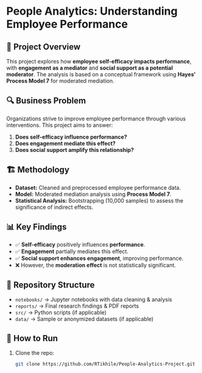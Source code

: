 # People Analytics: Understanding Employee Performance

## 📌 Project Overview
This project explores how **employee self-efficacy impacts performance**, with **engagement as a mediator** and **social support as a potential moderator**. The analysis is based on a conceptual framework using **Hayes' Process Model 7** for moderated mediation.

## 🔍 Business Problem
Organizations strive to improve employee performance through various interventions. This project aims to answer:
1. **Does self-efficacy influence performance?**
2. **Does engagement mediate this effect?**
3. **Does social support amplify this relationship?**

## 🏗️ Methodology
- **Dataset:** Cleaned and preprocessed employee performance data.
- **Model:** Moderated mediation analysis using **Process Model 7**.
- **Statistical Analysis:** Bootstrapping (10,000 samples) to assess the significance of indirect effects.

## 📊 Key Findings
- ✅ **Self-efficacy** positively influences **performance**.
- ✅ **Engagement** partially mediates this effect.
- ✅ **Social support enhances engagement**, improving performance.
- ❌ However, the **moderation effect** is not statistically significant.

## 📁 Repository Structure
- `notebooks/` → Jupyter notebooks with data cleaning & analysis
- `reports/` → Final research findings & PDF reports
- `src/` → Python scripts (if applicable)
- `data/` → Sample or anonymized datasets (if applicable)

## 🚀 How to Run
1. Clone the repo:
   ```bash
   git clone https://github.com/RTikhile/People-Analytics-Project.git
